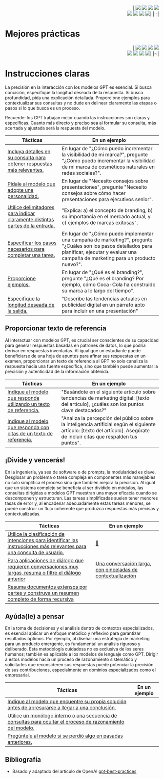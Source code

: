 <div align=right>

||[![](https://img.shields.io/badge/-Inicio-FFF?style=flat&logo=Emlakjet&logoColor=black)](/README.md) [![](https://img.shields.io/badge/-Introducción-FFF?style=flat&logo=abbrobotstudio&logoColor=black)](/documentos/intro.md) [![](https://img.shields.io/badge/-Modelos_de_lenguaje-FFF?style=flat&logo=LiveChat&logoColor=black)](/documentos/LLMs.md) [![](https://img.shields.io/badge/-Panorámica-FFF?style=flat&logo=openstreetmap&logoColor=black)](/documentos/panoramica.md)<br>  [![](https://img.shields.io/badge/-Prompts-FFF?style=flat&logo=Proton&logoColor=black)](/documentos/prompts/README.md) [![](https://img.shields.io/badge/-Ing,_de_prompts-FFF?style=flat&logo=googleearthengine&logoColor=black)](/documentos/ingenieriaDePrompts/README.md) [![](https://img.shields.io/badge/-Patrones-FFF?style=flat&logo=textpattern&logoColor=black)](/documentos/ingenieriaDePrompts/patrones/README.md) [![](https://img.shields.io/badge/-Casos_de_uso-FFF?style=flat&logo=gitbook&logoColor=black)](/documentos/casosDeUso/README.md)|
|-:|

</div>

# Mejores prácticas

<div align=right>

||[![](https://img.shields.io/badge/-Inicio-FFF?style=flat&logo=Emlakjet&logoColor=black)](/README.md) [![](https://img.shields.io/badge/-Introducción-FFF?style=flat&logo=abbrobotstudio&logoColor=black)](/documentos/intro.md) [![](https://img.shields.io/badge/-Modelos_de_lenguaje-FFF?style=flat&logo=LiveChat&logoColor=black)](/documentos/LLMs.md) [![](https://img.shields.io/badge/-Panorámica-FFF?style=flat&logo=openstreetmap&logoColor=black)](/documentos/panoramica.md)<br>  [![](https://img.shields.io/badge/-Prompts-FFF?style=flat&logo=Proton&logoColor=black)](/documentos/prompts/README.md) [![](https://img.shields.io/badge/-Ing,_de_prompts-FFF?style=flat&logo=googleearthengine&logoColor=black)](/documentos/ingenieriaDePrompts/README.md) [![](https://img.shields.io/badge/-Patrones-FFF?style=flat&logo=textpattern&logoColor=black)](/documentos/ingenieriaDePrompts/patrones/README.md) [![](https://img.shields.io/badge/-Casos_de_uso-FFF?style=flat&logo=gitbook&logoColor=black)](/documentos/casosDeUso/README.md)|
|-:|

</div>

# Instrucciones claras

La precisión en la interacción con los modelos GPT es esencial. Si busca concisión, especifique la longitud deseada de la respuesta. Si busca profundidad, pida una explicación detallada. Proporcione ejemplos para contextualizar sus consultas y no dude en delinear claramente las etapas o pasos si lo que busca es un proceso. 

Recuerde: los GPT trabajan mejor cuando las instrucciones son claras y específicas. Cuanto más directo y preciso sea al formular su consulta, más acertada y ajustada será la respuesta del modelo.

|Tácticas|En un ejemplo|
|-|-|
[Incluya detalles en su consulta para obtener respuestas más relevantes.](incluyaDetalles.md)|En lugar de "¿Cómo puedo incrementar la visibilidad de mi marca?", pregunte "¿Cómo puedo incrementar la visibilidad de mi marca de cosméticos naturales en redes sociales?".
[Pídale al modelo que adopte una personalidad.](adoptarPersonalidad.md)|En lugar de "Necesito consejos sobre presentaciones", pregunte "Necesito consejos sobre cómo hacer presentaciones para ejecutivos senior".
[Utilice delimitadores para indicar claramente distintas partes de la entrada.](useDelimitadores.md)|"Explica: a) el concepto de branding, b) su importancia en el mercado actual, y c) ejemplos de marcas exitosas".
[Especificar los pasos necesarios para completar una tarea.](especificarPasos.md)|En lugar de "¿Cómo puedo implementar una campaña de marketing?", pregunte "¿Cuáles son los pasos detallados para planificar, ejecutar y evaluar una campaña de marketing para un producto nuevo?".
[Proporcione ejemplos.](proporcioneEjemplos.md)|En lugar de "¿Qué es el branding?", pregunte "¿Qué es el branding? Por ejemplo, cómo Coca-Cola ha construido su marca a lo largo del tiempo".
[Especifique la longitud deseada de la salida.](expliciteLongitudRespuesta.md)|"Describe las tendencias actuales en publicidad digital en un párrafo apto para incluir en una presentación"

## Proporcionar texto de referencia

Al interactuar con modelos GPT, es crucial ser conscientes de su capacidad para generar respuestas basadas en patrones de datos, lo que podría derivar en respuestas inventadas. Al igual que un estudiante puede beneficiarse de una hoja de apuntes para afinar sus respuestas en un examen, proporcionar un texto de referencia al GPT no solo canaliza la respuesta hacia una fuente específica, sino que también puede aumentar la precisión y autenticidad de la información obtenida.

|Tácticas|En un ejemplo|
|-|-|
[Indique al modelo que responda utilizando un texto de referencia.](usoTextoReferencia.md)|"Basándote en el siguiente artículo sobre tendencias de marketing digital: [texto del artículo], ¿cuáles son los puntos clave destacados?"
[Indique al modelo que responda con citas de un texto de referencia.](pideReferencias.md)|"Analiza la percepción del público sobre la inteligencia artificial según el siguiente artículo: [texto del artículo]. Asegúrate de incluir citas que respalden tus puntos".

## ¡Divide y vencerás!

En la ingeniería, ya sea de software o de prompts, la modularidad es clave. Desglosar un problema o tarea compleja en componentes más manejables no solo simplifica el proceso sino que también mejora la precisión. Al igual que un sistema complejo se beneficia al ser dividido en módulos, las consultas dirigidas a modelos GPT muestran una mayor eficacia cuando se descomponen y estructuran. Las tareas simplificadas suelen tener menores tasas de error y, al encadenar adecuadamente estas tareas menores, se puede construir un flujo coherente que produzca respuestas más precisas y contextualizadas.

|Tácticas|En un ejemplo|
|-|-|
[Utilice la clasificación de intenciones para identificar las instrucciones más relevantes para una consulta de usuario.](clasificacionIntenciones.md)|[📓](https://chat.openai.com/share/4d93a838-8197-484e-8d19-59a2e14426ec)
[Para aplicaciones de diálogo que requieren conversaciones muy largas, resuma o filtre el diálogo anterior](repasoDeVezEnCuando.md)|[Una conversación larga, con pinceladas de contextualización](https://chat.openai.com/share/b175c472-3421-4be3-b270-aa8df5172557)
[Resuma documentos extensos por partes y construya un resumen completo de forma recursiva](resumenDeResumen.md)|

## Ayúda(le) a pensar

En la toma de decisiones y el análisis dentro de contextos especializados, es esencial aplicar un enfoque metódico y reflexivo para garantizar resultados óptimos. Por ejemplo, al diseñar una estrategia de marketing para un producto emergente, es fundamental un análisis riguroso y deliberado. Esta metodología cuidadosa no es exclusiva de los seres humanos; también es aplicable a los modelos de lenguaje como GPT. Dirigir a estos modelos hacia un proceso de razonamiento sistemático y solicitarles que reconsideren sus respuestas puede potenciar la precisión de sus contribuciones, especialmente en dominios especializados como el empresarial.

|Tácticas|En un ejemplo|
|-|-|
[Indique al modelo que encuentre su propia solución antes de apresurarse a llegar a una conclusión.](piensaGPT.md)|
[Utilice un monólogo interno o una secuencia de consultas para ocultar el proceso de razonamiento del modelo.](razonaGPT.md)|
[Pregúntele al modelo si se perdió algo en pasadas anteriores.](repasaGPT.md)|

## Bibliografía

- Basado y adaptado del artículo de OpenAI [gpt-best-practices](https://platform.openai.com/docs/guides/gpt-best-practices) 
